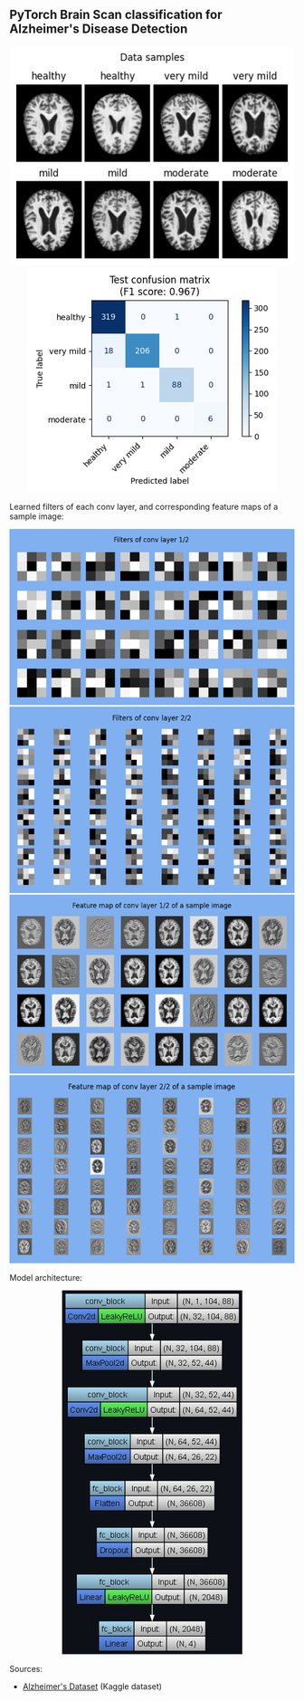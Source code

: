 ## PyTorch Brain Scan classification for Alzheimer's Disease Detection

<p align="center">
	<img src="images/data_samples.png"/>
	<br/>
	<img src="images/test_confusion_matrix.png"/>
</p>

Learned filters of each conv layer, and corresponding feature maps of a sample image:

<p align="center">
	<img src="images/conv1_filters.png"/>
	<br/>
	<img src="images/conv2_filters.png"/>
	<br/>
	<img src="images/conv1_feature_map.png"/>
	<br/>
	<img src="images/conv2_feature_map.png"/>
</p>

Model architecture:

<p align="center">
	<img src="images/model_architecture.png"/>
</p>

Sources:
- [Alzheimer's Dataset](https://www.kaggle.com/datasets/tourist55/alzheimers-dataset-4-class-of-images) (Kaggle dataset)
